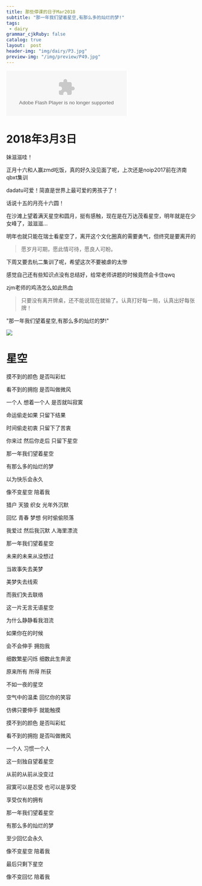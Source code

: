 ```yaml
---
title: 那些停课的日子Mar2018
subtitle: "那一年我们望着星空,有那么多的灿烂的梦!"
tags: 
 - dairy
grammar_cjkRuby: false
catalog: true
layout:  post
header-img: "img/dairy/P3.jpg"
preview-img: "/img/preview/P49.jpg"
---
```


<embed src="http://www.xiami.com/widget/0_1770579751,_320_120_5695c1_457cb4_1/multiPlayer.swf" type="application/x-shockwave-flash" width="320" height="120" wmode="transparent">

# 2018年3月3日

妹滋滋哇！

正月十六和人赢zmd吃饭，真的好久没见面了呢，上次还是noip2017前在济南qbxt集训

dadatu可爱！简直是世界上最可爱的男孩子了！

话说十五的月亮十六圆！

在沙滩上望着满天星空和圆月，挺有感触，现在是在万达茂看星空，明年就是在少女峰了，滋滋滋...

明年也就只能在瑞士看星空了，离开这个文化圈真的需要勇气，但终究是要离开的

> 愿岁月可期，愿此情可待，愿良人可盼。

下周又要去杭二集训了呢，希望这次不要被虐的太惨

感觉自己还有些知识点没有总结好，给常老师讲题的时候竟然会卡住qwq

zjm老师的鸡汤怎么如此热血

> 只要没有离开牌桌，还不能说现在就输了。认真打好每一局，认真出好每张牌！

"那一年我们望着星空,有那么多的灿烂的梦!"

![](https://s1.ax1x.com/2018/03/04/9yaMoF.png)

# 星空

摸不到的颜色 是否叫彩虹

看不到的拥抱 是否叫做微风

一个人 想着一个人 是否就叫寂寞

命运偷走如果 只留下结果

时间偷走初衷 只留下了苦衷

你来过 然后你走后 只留下星空

那一年我们望着星空

有那么多的灿烂的梦

以为快乐会永久

像不变星空 陪着我

猎户 天狼 织女 光年外沉默

回忆 青春 梦想 何时偷偷陨落

我爱过 然后我沉默 人海里漂流

那一年我们望着星空

未来的未来从没想过

当故事失去美梦

美梦失去线索

而我们失去联络

这一片无言无语星空

为什么静静看我泪流

如果你在的时候

会不会伸手 拥抱我

细数繁星闪烁 细数此生奔波

原来所有 所得 所获

不如一夜的星空

空气中的温柔 回忆你的笑容

仿佛只要伸手 就能触摸

摸不到的颜色 是否叫彩虹

看不到的拥抱 是否叫做微风

一个人 习惯一个人

这一刻独自望着星空

从前的从前从没变过

寂寞可以是忍受 也可以是享受

享受仅有的拥有

那一年我们望着星空

有那么多的灿烂的梦

至少回忆会永久

像不变星空 陪着我

最后只剩下星空

像不变回忆 陪着我